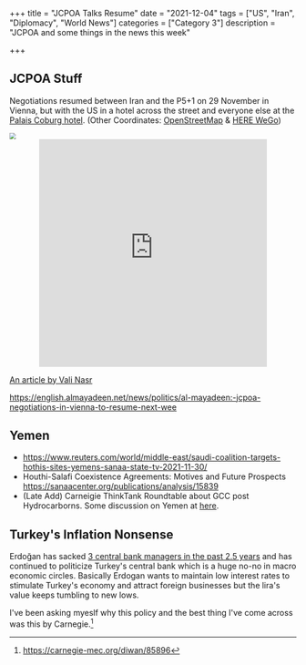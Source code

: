 +++
title = "JCPOA Talks Resume"
date = "2021-12-04"
tags = ["US", "Iran", "Diplomacy", "World News"]
categories = ["Category 3"]
description = "JCPOA and some things in the news this week"

+++

## JCPOA Stuff

Negotiations resumed between Iran and the P5+1 on 29 November in Vienna, but with the US in a hotel across the street and everyone else at the [Palais Coburg hotel](https://www.palais-coburg.com/). (Other Coordinates: [OpenStreetMap](https://www.openstreetmap.org/#map=18/48.20586/16.37605) & [HERE WeGo](https://wego.here.com/austria/vienna/restaurant/palais-coburg-hotel-residenz--040u2edh-af5954a62447480f9da49156e35f8d59?map=48.20623,16.37656,16,normal&msg=Palais%20Coburg%20Hotel%20Residenz))

<img src="https://upload.wikimedia.org/wikipedia/commons/thumb/0/0d/Wien_-_Palais_Coburg.JPG/1200px-Wien_-_Palais_Coburg.JPG" style="zoom:67%;" />

<center><iframe src="https://www.google.com/maps/embed?pb=!1m18!1m12!1m3!1d2659.051057227661!2d16.374524350526617!3d48.20563247912701!2m3!1f0!2f0!3f0!3m2!1i1024!2i768!4f13.1!3m3!1m2!1s0x476d079e21d92331%3A0x417b4c58d40531b5!2sPalais%20Coburg!5e0!3m2!1sen!2sus!4v1639107605667!5m2!1sen!2sus" width="400" height="400" style="border:0;" allowfullscreen="" loading="lazy" ></iframe></center>

[An article by Vali Nasr](https://www.foreignaffairs.com/articles/middle-east/2021-12-02/iran-middle-east-all-against-all?utm_medium=social)



https://english.almayadeen.net/news/politics/al-mayadeen:-jcpoa-negotiations-in-vienna-to-resume-next-wee

## Yemen

- https://www.reuters.com/world/middle-east/saudi-coalition-targets-hothis-sites-yemens-sanaa-state-tv-2021-11-30/
- Houthi-Salafi Coexistence Agreements: Motives and Future Prospects https://sanaacenter.org/publications/analysis/15839
- (Late Add) Carneigie ThinkTank Roundtable about GCC post Hydrocarborns. Some discussion on Yemen at [here](https://www.youtube.com/watch?v=l6g2HdbiG4o). 





## Turkey's Inflation Nonsense

Erdoğan has sacked [3 central bank managers in the past 2.5 years](https://www.reuters.com/markets/europe/erdogans-drive-cut-turkish-interest-rates-2021-12-01/) and has continued to politicize Turkey's central bank which is a huge no-no in macro economic circles. Basically Erdogan wants to maintain low interest rates to stimulate Turkey's economy and attract foreign businesses but the lira's value keeps tumbling to new lows. 

I've been asking myeslf why this policy and the best thing I've come across was this by Carnegie.[^1]



[^1]: https://carnegie-mec.org/diwan/85896


